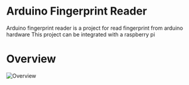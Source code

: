 # Arduino Fingerprint Reader
Arduino fingerprint reader is a project for read fingerprint from arduino hardware
This project can be integrated with a raspberry pi

# Overview
![Overview](https://raw.githubusercontent.com/erpcya/Arduino-Fingerprint-Reader/master/Arduino-Fingerprint-Reader.png "Overview")
